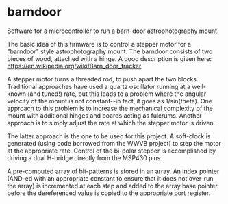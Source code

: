 # barndoor
Software for a microcontroller to run a barn-door astrophotography mount.

The basic idea of this firmware is to control a stepper motor for a "barndoor" style astrophotography mount.   The barndoor consists of two pieces of wood, attached with a hinge.  A good description is given here: https://en.wikipedia.org/wiki/Barn_door_tracker

A stepper motor turns a threaded rod, to push apart the two blocks.  Traditional approaches have used a quartz oscillator running at a well-known (and tuned!) rate, but this leads to a problem where the angular velocity of the mount is not constant--in fact, it goes as 1/sin(theta).  One approach to this problem is to increase the mechanical complexity of the mount with additional hinges and boards acting as fulcrums.  Another approach is to simply adjust the rate at which the stepper motor is driven.

The latter approach is the one to be used for this project.  A soft-clock is generated (using code borrowed from the WWVB project) to step the motor at the appropriate rate.  Control of the bi-polar stepper is accomplished by driving a dual H-bridge directly from the MSP430 pins.  

A pre-computed array of bit-patterns is stored in an array.  An index pointer (AND-ed with an appropriate constant to ensure that it does not over-run the array) is incremented at each step and added to the array base pointer before the dereferenced value is copied to the appropriate port register.
